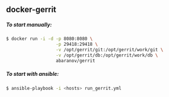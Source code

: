 ## docker-gerrit
##### To start manually:
```bash
$ docker run -i -d -p 8080:8080 \
                   -p 29418:29418 \
                   -v /opt/gerrit/git:/opt/gerrit/work/git \
                   -v /opt/gerrit/db:/opt/gerrit/work/db \ 
                   abaranov/gerrit
```
##### To start with ansible: 
```bash
$ ansible-playbook -i <hosts> run_gerrit.yml
```
